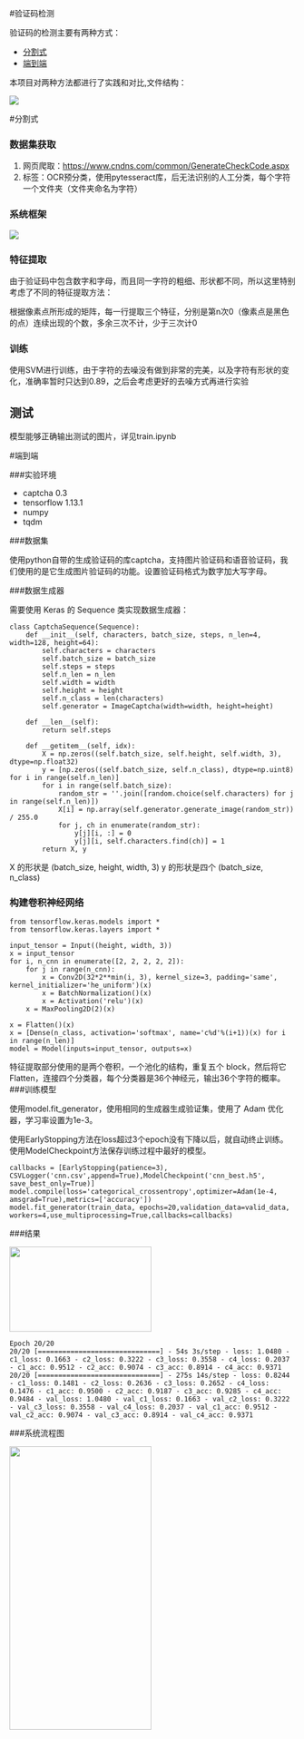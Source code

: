 #验证码检测

验证码的检测主要有两种方式：

- [分割式](#env)
- [端到端](#env1)

本项目对两种方法都进行了实践和对比,文件结构：

![](https://pic3.superbed.cn/item/5de152bc8e0e2e3ee9224535.png)

#<span id="env">分割式</span>

### 数据集获取

1. 网页爬取：https://www.cndns.com/common/GenerateCheckCode.aspx
2. 标签：OCR预分类，使用pytesseract库，后无法识别的人工分类，每个字符一个文件夹（文件夹命名为字符）

### 系统框架

![](https://ae01.alicdn.com/kf/Hcf333b38fd9e4b0bb2649afa21991bafv.png)

### 特征提取

由于验证码中包含数字和字母，而且同一字符的粗细、形状都不同，所以这里特别考虑了不同的特征提取方法：

根据像素点所形成的矩阵，每一行提取三个特征，分别是第n次0（像素点是黑色的点）连续出现的个数，多余三次不计，少于三次计0

### 训练

使用SVM进行训练，由于字符的去噪没有做到非常的完美，以及字符有形状的变化，准确率暂时只达到0.89，之后会考虑更好的去噪方式再进行实验

## 测试

模型能够正确输出测试的图片，详见train.ipynb

#<span id="env1">端到端</span>

###实验环境

- captcha 0.3
- tensorflow 1.13.1
- numpy 
- tqdm 

###数据集

使用python自带的生成验证码的库captcha，支持图片验证码和语音验证码，我们使用的是它生成图片验证码的功能。设置验证码格式为数字加大写字母。

###数据生成器

需要使用 Keras 的 Sequence 类实现数据生成器：
```
class CaptchaSequence(Sequence):
    def __init__(self, characters, batch_size, steps, n_len=4, width=128, height=64):
        self.characters = characters
        self.batch_size = batch_size
        self.steps = steps
        self.n_len = n_len
        self.width = width
        self.height = height
        self.n_class = len(characters)
        self.generator = ImageCaptcha(width=width, height=height)
    
    def __len__(self):
        return self.steps

    def __getitem__(self, idx):
        X = np.zeros((self.batch_size, self.height, self.width, 3), dtype=np.float32)
        y = [np.zeros((self.batch_size, self.n_class), dtype=np.uint8) for i in range(self.n_len)]
        for i in range(self.batch_size):
            random_str = ''.join([random.choice(self.characters) for j in range(self.n_len)])
            X[i] = np.array(self.generator.generate_image(random_str)) / 255.0
            for j, ch in enumerate(random_str):
                y[j][i, :] = 0
                y[j][i, self.characters.find(ch)] = 1
        return X, y
```
X 的形状是 (batch_size, height, width, 3)
y 的形状是四个 (batch_size, n_class)

### 构建卷积神经网络

```
from tensorflow.keras.models import *
from tensorflow.keras.layers import *

input_tensor = Input((height, width, 3))
x = input_tensor
for i, n_cnn in enumerate([2, 2, 2, 2, 2]):
    for j in range(n_cnn):
        x = Conv2D(32*2**min(i, 3), kernel_size=3, padding='same', kernel_initializer='he_uniform')(x)
        x = BatchNormalization()(x)
        x = Activation('relu')(x)
    x = MaxPooling2D(2)(x)

x = Flatten()(x)
x = [Dense(n_class, activation='softmax', name='c%d'%(i+1))(x) for i in range(n_len)]
model = Model(inputs=input_tensor, outputs=x)
```
特征提取部分使用的是两个卷积，一个池化的结构，重复五个 block，然后将它 Flatten，连接四个分类器，每个分类器是36个神经元，输出36个字符的概率。
###训练模型

使用model.fit_generator，使用相同的生成器生成验证集，使用了 Adam 优化器，学习率设置为1e-3。

使用EarlyStopping方法在loss超过3个epoch没有下降以后，就自动终止训练。
使用ModelCheckpoint方法保存训练过程中最好的模型。
```
callbacks = [EarlyStopping(patience=3), CSVLogger('cnn.csv',append=True),ModelCheckpoint('cnn_best.h5', save_best_only=True)]
model.compile(loss='categorical_crossentropy',optimizer=Adam(1e-4, amsgrad=True),metrics=['accuracy'])
model.fit_generator(train_data, epochs=20,validation_data=valid_data, workers=4,use_multiprocessing=True,callbacks=callbacks)
```

###结果

<img style="width:250px;height:150px" src="https://pic.superbed.cn/item/5ddfc1f38e0e2e3ee9ee28a4.jpg"/>

```
Epoch 20/20
20/20 [==============================] - 54s 3s/step - loss: 1.0480 - c1_loss: 0.1663 - c2_loss: 0.3222 - c3_loss: 0.3558 - c4_loss: 0.2037 - c1_acc: 0.9512 - c2_acc: 0.9074 - c3_acc: 0.8914 - c4_acc: 0.9371
20/20 [==============================] - 275s 14s/step - loss: 0.8244 - c1_loss: 0.1481 - c2_loss: 0.2636 - c3_loss: 0.2652 - c4_loss: 0.1476 - c1_acc: 0.9500 - c2_acc: 0.9187 - c3_acc: 0.9285 - c4_acc: 0.9484 - val_loss: 1.0480 - val_c1_loss: 0.1663 - val_c2_loss: 0.3222 - val_c3_loss: 0.3558 - val_c4_loss: 0.2037 - val_c1_acc: 0.9512 - val_c2_acc: 0.9074 - val_c3_acc: 0.8914 - val_c4_acc: 0.9371
```

###系统流程图

<img style="width:250px;height:500px" src="https://pic3.superbed.cn/item/5dde2a168e0e2e3ee9b769cc.jpg"/>